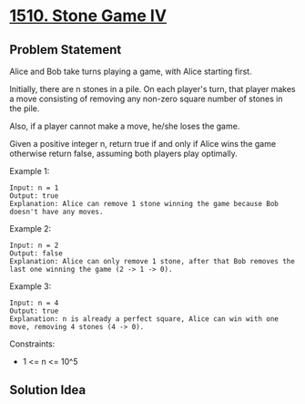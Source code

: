 # [1510. Stone Game IV](https://leetcode.com/problems/stone-game-iv)

## Problem Statement
Alice and Bob take turns playing a game, with Alice starting first.

Initially, there are n stones in a pile. On each player's turn, that player makes a move consisting of removing any non-zero square number of stones in the pile.

Also, if a player cannot make a move, he/she loses the game.

Given a positive integer n, return true if and only if Alice wins the game otherwise return false, assuming both players play optimally.

Example 1:
```
Input: n = 1
Output: true
Explanation: Alice can remove 1 stone winning the game because Bob doesn't have any moves.
```
Example 2:
```
Input: n = 2
Output: false
Explanation: Alice can only remove 1 stone, after that Bob removes the last one winning the game (2 -> 1 -> 0).
```

Example 3:
```
Input: n = 4
Output: true
Explanation: n is already a perfect square, Alice can win with one move, removing 4 stones (4 -> 0).
```

Constraints:
* 1 <= n <= 10^5

## Solution Idea

